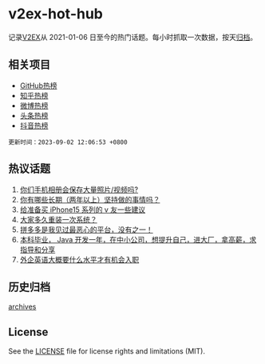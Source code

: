 # v2ex-hot-hub

 记录[V2EX](https://www.v2ex.com/)从 2021-01-06 日至今的热门话题。每小时抓取一次数据，按天[归档](archives)。
 
 ## 相关项目

- [GitHub热榜](https://github.com/snaildev/github-hot-hub)
- [知乎热榜](https://github.com/snaildev/zhihu-hot-hub)
- [微博热榜](https://github.com/snaildev/weibo-hot-hub)
- [头条热榜](https://github.com/snaildev/toutiao-hot-hub)
- [抖音热榜](https://github.com/snaildev/douyin-hot-hub)


 `更新时间：2023-09-02 12:06:53 +0800`

## 热议话题

1. [你们手机相册会保存大量照片/视频吗?](https://www.v2ex.com/t/970059)
1. [你有哪些长期（两年以上）坚持做的事情吗？](https://www.v2ex.com/t/970171)
1. [给准备买 iPhone15 系列的 v 友一些建议](https://www.v2ex.com/t/970072)
1. [大家多久重装一次系统？](https://www.v2ex.com/t/970058)
1. [拼多多是我见过最恶心的平台，没有之一！](https://www.v2ex.com/t/970281)
1. [本科毕业， Java 开发一年，在中小公司，想提升自己，进大厂，拿高薪，求指导和分享](https://www.v2ex.com/t/970112)
1. [外企英语大概要什么水平才有机会入职](https://www.v2ex.com/t/970142)

## 历史归档

[archives](archives)

## License

See the [LICENSE](LICENSE) file for license rights and limitations (MIT).
